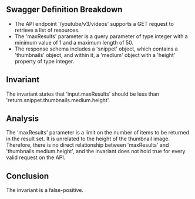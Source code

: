 ## Swagger Definition Breakdown
- The API endpoint '/youtube/v3/videos' supports a GET request to retrieve a list of resources.
- The 'maxResults' parameter is a query parameter of type integer with a minimum value of 1 and a maximum length of 50.
- The response schema includes a 'snippet' object, which contains a 'thumbnails' object, and within it, a 'medium' object with a 'height' property of type integer.

## Invariant
The invariant states that 'input.maxResults' should be less than 'return.snippet.thumbnails.medium.height'.

## Analysis
The 'maxResults' parameter is a limit on the number of items to be returned in the result set. It is unrelated to the height of the thumbnail image. Therefore, there is no direct relationship between 'maxResults' and 'thumbnails.medium.height', and the invariant does not hold true for every valid request on the API.

## Conclusion
The invariant is a false-positive.
